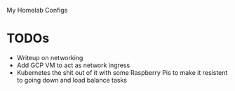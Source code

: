 My Homelab Configs
# TODOs
- Writeup on networking
- Add GCP VM to act as network ingress
- Kubernetes the shit out of it with some Raspberry Pis to make it resistent to going down and load balance tasks
